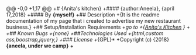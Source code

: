 @@ -0,0 +1,17 @@
+# {Anita's kitchen}
+#### {author:Aneela}, {april 17,2018}
+#### By **{myself}**
+## Description
+{It is the readme documentation of my page that i created to advertise my new restaurant business.}
+## Setup/Installation Requirements
+*go to
+{<a href="file:///C:/Users/murad/Desktop/Aneela%20project/index.html">Anita's Kitchen</a> }
+
+## Known Bugs
+{none}
+##Technologies Used
+{html,custom css,boostrap,jquery,}
+### License
+*{GPL}*
+Copyright (c) {2018} **{aneela, under we camp}**
+
